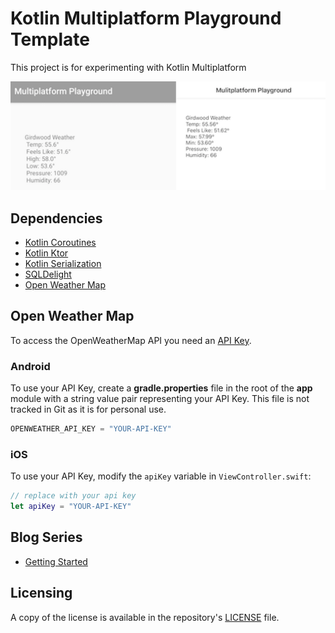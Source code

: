 # Kotlin Multiplatform Playground Template
This project is for experimenting with Kotlin Multiplatform

![kmp image](kmp-app.png)

## Dependencies
 - [Kotlin Coroutines](https://kotlinlang.org/docs/reference/coroutines-overview.html)
 - [Kotlin Ktor](https://ktor.io/clients/index.html)
 - [Kotlin Serialization](https://github.com/Kotlin/kotlinx.serialization)
 - [SQLDelight](https://cashapp.github.io/sqldelight/)
 - [Open Weather Map](https://openweathermap.org/)

 ## Open Weather Map
 To access the OpenWeatherMap API you need an [API Key](http://openweathermap.org/appid).

 ### Android
 To use your API Key, create a **gradle.properties** file in the root of the **app** module with a string value pair representing your API Key.  This file is not tracked in Git as it is for personal use.

 ```groovy
 OPENWEATHER_API_KEY = "YOUR-API-KEY"
 ```

### iOS
To use your API Key, modify the `apiKey` variable in `ViewController.swift`:

```swift
// replace with your api key
let apiKey = "YOUR-API-KEY"
```
## Blog Series
 - [Getting Started](http://gh.jdoneill.com/2019/12/06/kotlin-mulitplatform/)

## Licensing
A copy of the license is available in the repository's [LICENSE](LICENSE) file.
